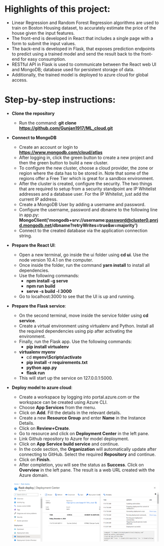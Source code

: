 # Highlights of this project:
- Linear Regression and Random Forest Regression algorithms are used to train on Boston Housing dataset, to accurately estimate the price of the house given the input features.
- The front-end is developed in React that includes a single page with a form to submit the input values.
- The back-end is developed in Flask, that exposes prediction endpoints to predict using a trained model and send the result back to the front-end for easy consumption.
- RESTful API in Flask is used to communicate between the React web UI and MongoDB; database used for persistent storage of data.
- Additionally, the trained model is deployed to azure cloud for global access.

# Step-by-step instructions:
- **Clone the repository** 
	- Run the command: **git clone https://github.com/Gunjan1917/ML_cloud.git**
  
- **Connect to MongoDB**
	- Create an account or login to **https://www.mongodb.com/cloud/atlas**
	- After logging in, click the green button to create a new project and then the green button to build a new cluster.
	- To configure the new cluster, choose a cloud provider, the zone or region where the data has to be stored in. Note that some of the regions offer a Free Tier which is  great for a sandbox environment.
	- After the cluster is created, configure the security. The two things that are required to setup from a security standpoint are IP Whitelist addresses and a database user. For the IP Whitelist, just add the current IP address.
	- Create a MongoDB User by adding a username and password. 
	- Configure the username, password and dbname to the following line in app.py:
		**</br> MongoClient('mongodb+srv://username:password@cluster0.pnrjd.mongodb.net/dbname?retryWrites=true&w=majority')**
	- Connect to the created database via the application connection string.
    
- **Prepare the React UI**:
	- Open a new terminal, go inside the ui folder using **cd ui**. Use the node version 10.4.1 on the computer.
	- Once inside the folder, run the command **yarn install** to install all dependencies. 
	- Use the following commands:
		- **npm install -g serve**
		- **npm run build**
		- **serve -s build -l 3000**
	- Go to localhost:3000 to see that the UI is up and running.

- **Prepare the Flask service**:
	- On the second terminal, move inside the service folder using **cd service**. 
	- Create a virtual environment using virtualenv and Python. Install all the required dependencies using pip after activating the environment. 
	- Finally, run the Flask app. Use the following commands:
		- **pip install virtualenv**
    - **virtualenv myenv**
		- cd **myenv\Scripts\activate**
		- **pip install -r requirements.txt**
		- **python app.py** 
		- **flask run**
	- This will start up the service on 127.0.0.1:5000.
	
- **Deploy model to azure cloud**:
  - Create a workspace by logging into portal.azure.com or the workspace can be created using Azure CLI.
  - Choose **App Services** from the menu.
  - Click on **Add**. Fill the details in the relevant details.
  - Create a new **Resource Group** and enter **Name** in the Instance Details. 
  - Click on **Review+Create**.
  - Go to resource and click on **Deployment Center** in the left pane.
  - Link Github repository to Azure for model deployment.
  - Click on **App Service build service** and continue.
  - In the code section, the **Organization** will automatically update after connecting to GitHub. Select the required **Repository** and continue.
  - Click on **Finish**.
  - After completion, you will see the status as **Success**. Click on **Overview** in the left pane. The result is a web URL created with the Azure domain.
  
  ![alt text](https://github.com/Gunjan1917/ML_cloud/blob/main/azure_deploy_succcess.PNG)



  
 
    
  
  
